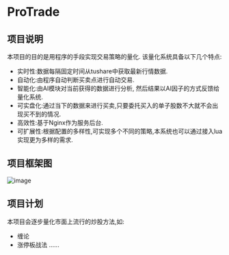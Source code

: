 # ProTrade

## 项目说明
本项目的目的是用程序的手段实现交易策略的量化.
该量化系统具备以下几个特点:
* 实时性:数据每隔固定时间从tushare中获取最新行情数据.
* 自动化:由程序自动判断买卖点进行自动交易.
* 智能化:由AI模块对当前获得的数据进行分析, 然后结果以AI因子的方式反馈给量化系统.
* 可实盘化:通过当下的数据来进行买卖,只要委托买入的单子股数不大就不会出现买不到的情况.
* 高效性:基于Nginx作为服务后台.
* 可扩展性:根据配置的多样性,可实现多个不同的策略,本系统也可以通过接入lua实现更为多样的需求.

## 项目框架图
![image](https://github.com/XavierXia/ProTrade/raw/master/images/ProTrade.png)

## 项目计划
本项目会逐步量化市面上流行的炒股方法,如:
* 缠论
* 涨停板战法
......
